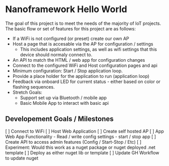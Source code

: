 # Nanoframework Hello World
The goal of this project is to meet the needs of the majority of IoT projects. The basic flow or set of features for this project are as follows: 
- If a WiFi is not configured (or preset) create our own AP
- Host a page that is accesable via the AP for configuration / settings
    - This includes application settings, as well as wifi settings that this device should normaly connect to.
- An API to match the HTML / web app for configuration changes
- Connect to the configured WiFi and Host configuration pages and api
- Minimum configuration: Start / Stop application loop. 
- Provide a place holder for the application to run (application loop)
- Feedback via onboard LED for current status - either based on color or flashing sequences.
- Stretch Goals:
    - Support set up via Bluetooth / mobile app
    - Basic Mobile App to interact with basic api

## Developement Goals / Milestones
[ ] Connect to WiFi
[ ] Host Web Application
[ ] Create self hosted AP
[ ] App Web App Functionality
    - Read / write config settings
    - start / stop app
[ ] Create API to access admin features (Config / Start-Stop / Etc)
[ ] Experiment: Would this work as a nuget package or nuget deployed .net template
[ ] Deploy as either nuget lib or template
[ ] Update GH Workflow to update nuget
